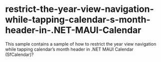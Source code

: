 # restrict-the-year-view-navigation-while-tapping-calendar-s-month-header-in-.NET-MAUI-Calendar
This sample contains a sample of how to restrict the year view navigation while tapping calendar’s month header in .NET MAUI Calendar (SfCalendar)?
